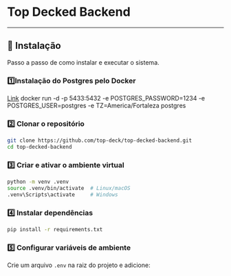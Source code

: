 # Top Decked Backend


---
## 🚀 Instalação  

Passo a passo de como instalar e executar o sistema.  

### **1️⃣Instalação do Postgres pelo Docker** 

[Link](https://felixgilioli.medium.com/como-rodar-um-banco-de-dados-postgres-com-docker-6aecf67995e1)
docker run -d -p 5433:5432 -e POSTGRES_PASSWORD=1234 -e POSTGRES_USER=postgres -e TZ=America/Fortaleza postgres

### **2️⃣ Clonar o repositório**  
```sh
git clone https://github.com/top-deck/top-decked-backend.git
cd top-decked-backend
```

### **3️⃣ Criar e ativar o ambiente virtual**  
```sh
python -m venv .venv
source .venv/bin/activate  # Linux/macOS
.venv\Scripts\activate     # Windows
```

### **4️⃣ Instalar dependências**  
```sh
pip install -r requirements.txt
```

### **5️⃣ Configurar variáveis de ambiente**  
Crie um arquivo `.env` na raiz do projeto e adicione:  
```
```